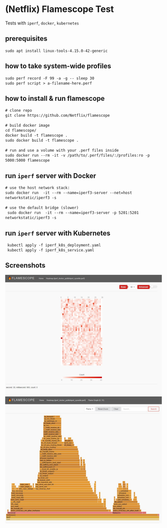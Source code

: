# (Netflix) Flamescope Test

Tests with `iperf`, `docker`, `kubernetes`


## prerequisites

    sudo apt install linux-tools-4.15.0-42-generic


## how to take system-wide profiles

    sudo perf record -F 99 -a -g -- sleep 30
    sudo perf script > a-filename-here.perf


## how to install & run flamescope

    # clone repo
    git clone https://github.com/Netflix/flamescope
    
    # build docker image
    cd flamescope/
    docker build -t flamescope .
    sudo docker build -t flamescope .
    
    # run and use a volume with your .perf files inside
    sudo docker run --rm -it -v /path/to/.perf/files/:/profiles:ro -p 5000:5000 flamescope


## run `iperf` server with Docker

    # use the host network stack:
    sudo docker run  -it --rm --name=iperf3-server --net=host networkstatic/iperf3 -s
    
    # use the default bridge (slower)
     sudo docker run  -it --rm --name=iperf3-server -p 5201:5201 networkstatic/iperf3 -s
 
 
 ## run `iperf` server with Kubernetes
 
     kubectl apply -f iperf_k8s_deployment.yaml
     kubectl apply -f iperf_k8s_service.yaml


## Screenshots

![](screenshot_01.jpg)
![](screenshot_02.jpg)
